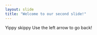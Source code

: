 ```yaml
---
layout: slide
title: "Welcome to our second slide!"
---
```

Yippy skippy
Use the left arrow to go back!
